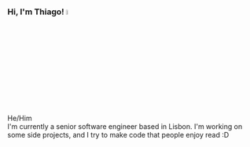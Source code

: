 ### Hi, I'm Thiago! <img src="https://media.giphy.com/media/hvRJCLFzcasrR4ia7z/giphy.gif" width="5%">
He/Him 
<br/>
I'm currently a senior software engineer based in Lisbon. I'm working on some side projects, and I try to make code that people enjoy read :D
<br/>
<br/>


